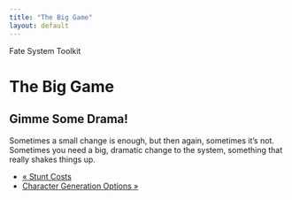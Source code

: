 ```yaml
---
title: "The Big Game"
layout: default
---
```

    
Fate System Toolkit

#  The Big Game

## Gimme Some Drama!

Sometimes a small change is enough, but then again, sometimes it’s not.
Sometimes you need a big, dramatic change to the system, something that really
shakes things up.

  * [« Stunt Costs](/fate-srd/fate-system-toolkit/stunt-costs)
  * [Character Generation Options »](/fate-srd/fate-system-toolkit/character-generation-options)


